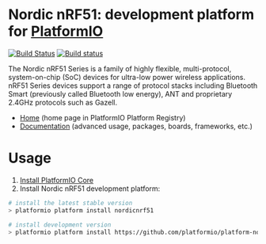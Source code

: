 # Nordic nRF51: development platform for [PlatformIO](http://platformio.org)
[![Build Status](https://travis-ci.org/platformio/platform-nordicnrf51.svg?branch=develop)](https://travis-ci.org/platformio/platform-nordicnrf51)
[![Build status](https://ci.appveyor.com/api/projects/status/e6cno5podkuha0ox/branch/develop?svg=true)](https://ci.appveyor.com/project/ivankravets/platform-nordicnrf51/branch/develop)

The Nordic nRF51 Series is a family of highly flexible, multi-protocol, system-on-chip (SoC) devices for ultra-low power wireless applications. nRF51 Series devices support a range of protocol stacks including Bluetooth Smart (previously called Bluetooth low energy), ANT and proprietary 2.4GHz protocols such as Gazell.

* [Home](http://platformio.org/platforms/nordicnrf51) (home page in PlatformIO Platform Registry)
* [Documentation](http://docs.platformio.org/page/platforms/nordicnrf51.html) (advanced usage, packages, boards, frameworks, etc.)

# Usage

1. [Install PlatformIO Core](http://docs.platformio.org/page/core.html)
2. Install Nordic nRF51 development platform:
```bash
# install the latest stable version
> platformio platform install nordicnrf51

# install development version
> platformio platform install https://github.com/platformio/platform-nordicnrf51.git
```
